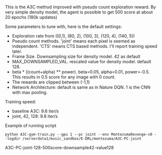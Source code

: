 This is the A3C method improved with pseudo count exploration reward. By very simple density model, the agent is possible to get 500 score at about 20 epochs (180k updates)

Some parameters to tune with, here is the default settings:
* Exploration rate from ((0,1), (80, 2), (100, 3), (120, 4), (140, 5))
* Pseudo count methods. 'joint' means each pixel is seemed as independent. 'CTS' means CTS based methods. I'll report training speed later.
* Frame Size. Downsampling size for density model. 42 as default
* MAX_DOWNSAMPLED_VAL. rescaled value for density model. default 128.
* beta * ((count+alpha) ** power). beta=0.05, alpha=0.01, power=-0.5. This results in 0.5 score for any image with 0 count.
* The rewards are clipped between (-1,1)
* Network Architecture: default is same as in Nature DQN. 1 is the CNN with max pooling. 

Training speed:
* baseline A3C: 9.6 iter/s 
* joint, 42, 128: 9.8 iter/s

Example of running script
~~~
python A3C-gym-train.py --gpu 1 --pc joint --env MontezumaRevenge-v0 --logdir /serverdata1/music_sandbox/E-DRL/montezuma/A3C-PC-joint
~~~


A3C-PC-joint-128-500score-downsample42-value128

